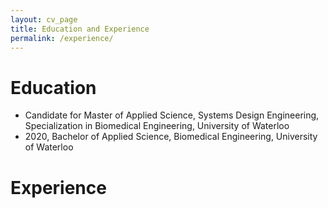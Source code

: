 ```yaml
---
layout: cv_page
title: Education and Experience
permalink: /experience/
---
```

# Education
- Candidate for Master of Applied Science, Systems Design Engineering, Specialization in Biomedical Engineering, University of Waterloo
- 2020, Bachelor of Applied Science, Biomedical Engineering, University of Waterloo


# Experience


